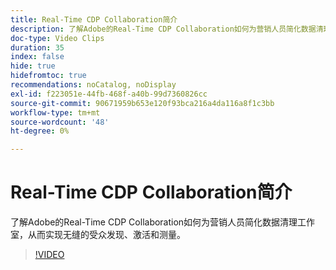 ```yaml
---
title: Real-Time CDP Collaboration简介
description: 了解Adobe的Real-Time CDP Collaboration如何为营销人员简化数据清理工作室，从而实现无缝的受众发现、激活和测量。
doc-type: Video Clips
duration: 35
index: false
hide: true
hidefromtoc: true
recommendations: noCatalog, noDisplay
exl-id: f223051e-44fb-468f-a40b-99d7360826cc
source-git-commit: 90671959b653e120f93bca216a4da116a8f1c3bb
workflow-type: tm+mt
source-wordcount: '48'
ht-degree: 0%

---
```


# Real-Time CDP Collaboration简介

了解Adobe的Real-Time CDP Collaboration如何为营销人员简化数据清理工作室，从而实现无缝的受众发现、激活和测量。

<!-- 65_OS511_3442426_34_introduction-to-realtime-cdp-collaboration -->
>[!VIDEO](https://video.tv.adobe.com/v/3458279/?learn=on&enablevpops=true)
